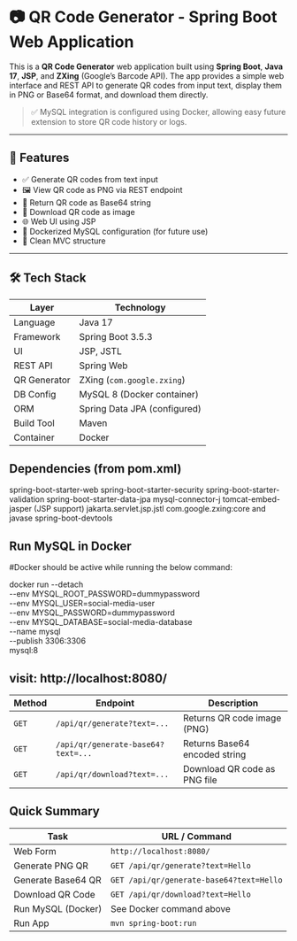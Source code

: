 # 📷 QR Code Generator - Spring Boot Web Application

This is a **QR Code Generator** web application built using **Spring Boot**, **Java 17**, **JSP**, and **ZXing** (Google’s Barcode API). The app provides a simple web interface and REST API to generate QR codes from input text, display them in PNG or Base64 format, and download them directly.

> ✅ MySQL integration is configured using Docker, allowing easy future extension to store QR code history or logs.

---

## 🚀 Features

- ✅ Generate QR codes from text input
- 🖼️ View QR code as PNG via REST endpoint
- 🔐 Return QR code as Base64 string
- 💾 Download QR code as image
- 🌐 Web UI using JSP
- 🐳 Dockerized MySQL configuration (for future use)
- 🔧 Clean MVC structure

---

## 🛠️ Tech Stack

| Layer         | Technology                         |
|--------------|-------------------------------------|
| Language      | Java 17                             |
| Framework     | Spring Boot 3.5.3                   |
| UI            | JSP, JSTL                           |
| REST API      | Spring Web                          |
| QR Generator  | ZXing (`com.google.zxing`)         |
| DB Config     | MySQL 8 (Docker container)          |
| ORM           | Spring Data JPA (configured)        |
| Build Tool    | Maven                               |
| Container     | Docker                              |

## Dependencies (from pom.xml)
spring-boot-starter-web
spring-boot-starter-security
spring-boot-starter-validation
spring-boot-starter-data-jpa
mysql-connector-j
tomcat-embed-jasper (JSP support)
jakarta.servlet.jsp.jstl
com.google.zxing:core and javase
spring-boot-devtools

## Run MySQL in Docker
#Docker should be active while running the below command:

docker run --detach \
  --env MYSQL_ROOT_PASSWORD=dummypassword \
  --env MYSQL_USER=social-media-user \
  --env MYSQL_PASSWORD=dummypassword \
  --env MYSQL_DATABASE=social-media-database \
  --name mysql \
  --publish 3306:3306 \
  mysql:8

## visit: http://localhost:8080/

| Method | Endpoint                           | Description                   |
| ------ | ---------------------------------- | ----------------------------- |
| `GET`  | `/api/qr/generate?text=...`        | Returns QR code image (PNG)   |
| `GET`  | `/api/qr/generate-base64?text=...` | Returns Base64 encoded string |
| `GET`  | `/api/qr/download?text=...`        | Download QR code as PNG file  |


## Quick Summary
| Task               | URL / Command                            |
| ------------------ | ---------------------------------------- |
| Web Form           | `http://localhost:8080/`                 |
| Generate PNG QR    | `GET /api/qr/generate?text=Hello`        |
| Generate Base64 QR | `GET /api/qr/generate-base64?text=Hello` |
| Download QR Code   | `GET /api/qr/download?text=Hello`        |
| Run MySQL (Docker) | See Docker command above                 |
| Run App            | `mvn spring-boot:run`                    |
